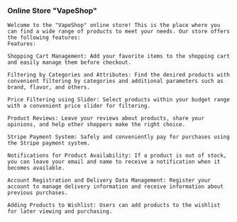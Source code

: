### Online Store "VapeShop"

    Welcome to the "VapeShop" online store! This is the place where you can find a wide range of products to meet your needs. Our store offers the following features:
    Features:

    Shopping Cart Management: Add your favorite items to the shopping cart and easily manage them before checkout.

    Filtering by Categories and Attributes: Find the desired products with convenient filtering by categories and additional parameters such as brand, flavor, and others.

    Price Filtering using Slider: Select products within your budget range with a convenient price slider for filtering.

    Product Reviews: Leave your reviews about products, share your opinions, and help other shoppers make the right choice.

    Stripe Payment System: Safely and conveniently pay for purchases using the Stripe payment system.

    Notifications for Product Availability: If a product is out of stock, you can leave your email and name to receive a notification when it becomes available.

    Account Registration and Delivery Data Management: Register your account to manage delivery information and receive information about previous purchases.

    Adding Products to Wishlist: Users can add products to the wishlist for later viewing and purchasing.